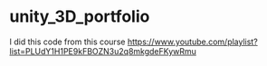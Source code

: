 # unity_3D_portfolio
I did this code from this course
https://www.youtube.com/playlist?list=PLUdY1H1PE9kFBOZN3u2q8mkgdeFKywRmu
